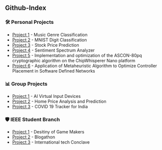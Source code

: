 ## Github-Index

### 🛠️ Personal Projects
- [Project 1](https://github.com/Sneh-Trivedi/Music-Genre-Classification) - Music Genre Classification
- [Project 2](https://github.com/Sneh-Trivedi/MNIST-Digit-Classification) - MNIST Digit Classification
- [Project 3](https://github.com/Sneh-Trivedi/Stock-Price-Prediction) - Stock Price Prediction
- [Project 4](https://github.com/Sneh-Trivedi/Sentiment-Spectrum-Analyzer) - Sentiment Spectrum Analyzer
- [Project 5](https://github.com/Sneh-Trivedi/Implementation-of-Energy-Efficient-ASCON80pq-on-Chipwhisperer-Nano-) - Implementation and optimization of the ASCON-80pq cryptographic algorithm on the ChipWhisperer Nano platform
- [Project 6](https://github.com/Sneh-Trivedi/Application-of-Metaheuristic-Algorithm-to-Optimize-Controller-Placement-in-Software-Defined-Networks/tree/main) - Application of Metaheuristic Algorithm to Optimize Controller Placement in Software Defined Networks

### 📊 Group Projects
- [Project 1](https://github.com/Sneh-Trivedi/AI_Virtual_Input_Devices) - AI Virtual Input Devices
- [Project 2](https://github.com/Sneh-Trivedi/Home-Price-Analysis-And-Prediction) - Home Price Analysis and Prediction
- [Project 3](https://github.com/Sneh-Trivedi/Covid19-Tracker-India) - COVID 19 Tracker for India

### 🛡️ IEEE Student Branch
- [Project 1](https://github.com/Sneh-Trivedi/DOGM_IEEE_BVM) - Desitiny of Game Makers
- [Project 2](https://github.com/Sneh-Trivedi/Blogathon_IEEE_BVM) - Blogathon
- [Project 3](https://github.com/Sneh-Trivedi/ITC_IEEE_BVM) - International tech Conclave
